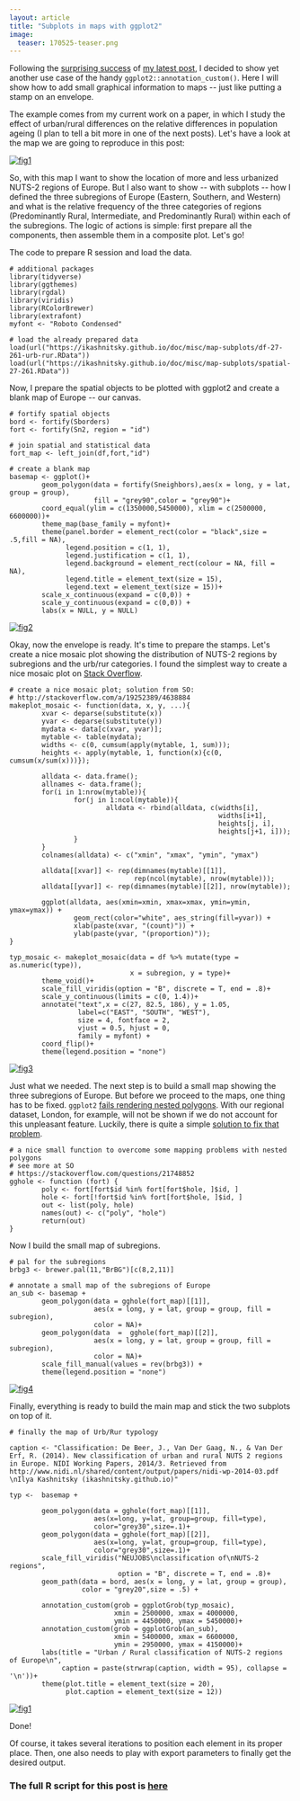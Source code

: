```yaml
---
layout: article
title: "Subplots in maps with ggplot2"
image:
  teaser: 170525-teaser.png
---
```


Following the [surprising success][tw] of [my latest post][post], I decided to show yet another use case of the handy `ggplot2::annotation_custom()`. Here I will show how to add small graphical information to maps -- just like putting a stamp on an envelope.  

The example comes from my current work on a paper, in which I study the effect of urban/rural differences on the relative differences in population ageing (I plan to tell a bit more in one of the next posts). Let's have a look at the map we are going to reproduce in this post:

[![fig1][f1]][f1]  

So, with this map I want to show the location of more and less urbanized NUTS-2 regions of Europe. But I also want to show -- with subplots -- how I defined the three subregions of Europe (Eastern, Southern, and Western) and what is the relative frequency of the three categories of regions (Predominantly Rural, Intermediate, and Predominantly Rural) within each of the subregions. The logic of actions is simple: first prepare all the components, then assemble them in a composite plot. Let's go!

The code to prepare R session and load the data.

```
# additional packages
library(tidyverse)
library(ggthemes)
library(rgdal)
library(viridis)
library(RColorBrewer)
library(extrafont)
myfont <- "Roboto Condensed"

# load the already prepared data
load(url("https://ikashnitsky.github.io/doc/misc/map-subplots/df-27-261-urb-rur.RData"))
load(url("https://ikashnitsky.github.io/doc/misc/map-subplots/spatial-27-261.RData"))
```

Now, I prepare the spatial objects to be plotted with ggplot2 and create a blank map of Europe -- our canvas.

```
# fortify spatial objects
bord <- fortify(Sborders)
fort <- fortify(Sn2, region = "id")

# join spatial and statistical data
fort_map <- left_join(df,fort,"id")

# create a blank map
basemap <- ggplot()+
        geom_polygon(data = fortify(Sneighbors),aes(x = long, y = lat, group = group),
                     fill = "grey90",color = "grey90")+
        coord_equal(ylim = c(1350000,5450000), xlim = c(2500000, 6600000))+
        theme_map(base_family = myfont)+
        theme(panel.border = element_rect(color = "black",size = .5,fill = NA),
              legend.position = c(1, 1),
              legend.justification = c(1, 1),
              legend.background = element_rect(colour = NA, fill = NA),
              legend.title = element_text(size = 15),
              legend.text = element_text(size = 15))+
        scale_x_continuous(expand = c(0,0)) +
        scale_y_continuous(expand = c(0,0)) +
        labs(x = NULL, y = NULL)
```

[![fig2][f2]][f2]  

Okay, now the envelope is ready. It's time to prepare the stamps. Let's create a nice mosaic plot showing the distribution of NUTS-2 regions by subregions and the urb/rur categories. I found the simplest way to create a nice mosaic plot on [Stack Overflow][so]. 

```
# create a nice mosaic plot; solution from SO:
# http://stackoverflow.com/a/19252389/4638884
makeplot_mosaic <- function(data, x, y, ...){
        xvar <- deparse(substitute(x))
        yvar <- deparse(substitute(y))
        mydata <- data[c(xvar, yvar)];
        mytable <- table(mydata);
        widths <- c(0, cumsum(apply(mytable, 1, sum)));
        heights <- apply(mytable, 1, function(x){c(0, cumsum(x/sum(x)))});
        
        alldata <- data.frame();
        allnames <- data.frame();
        for(i in 1:nrow(mytable)){
                for(j in 1:ncol(mytable)){
                        alldata <- rbind(alldata, c(widths[i], 
                                                    widths[i+1], 
                                                    heights[j, i], 
                                                    heights[j+1, i]));
                }
        }
        colnames(alldata) <- c("xmin", "xmax", "ymin", "ymax")
        
        alldata[[xvar]] <- rep(dimnames(mytable)[[1]], 
                               rep(ncol(mytable), nrow(mytable)));
        alldata[[yvar]] <- rep(dimnames(mytable)[[2]], nrow(mytable));
        
        ggplot(alldata, aes(xmin=xmin, xmax=xmax, ymin=ymin, ymax=ymax)) + 
                geom_rect(color="white", aes_string(fill=yvar)) +
                xlab(paste(xvar, "(count)")) + 
                ylab(paste(yvar, "(proportion)"));
}

typ_mosaic <- makeplot_mosaic(data = df %>% mutate(type = as.numeric(type)), 
                              x = subregion, y = type)+
        theme_void()+
        scale_fill_viridis(option = "B", discrete = T, end = .8)+
        scale_y_continuous(limits = c(0, 1.4))+
        annotate("text",x = c(27, 82.5, 186), y = 1.05, 
                 label=c("EAST", "SOUTH", "WEST"), 
                 size = 4, fontface = 2, 
                 vjust = 0.5, hjust = 0,
                 family = myfont) + 
        coord_flip()+
        theme(legend.position = "none")
```

[![fig3][f3]][f3]  

Just what we needed. The next step is to build a small map showing the three subregions of Europe. But before we proceed to the maps, one thing has to be fixed. `ggplot2` [fails rendering nested polygons][poly]. With our regional dataset, London, for example, will not be shown if we do not account for this unpleasant feature.  Luckily, there is quite a simple [solution to fix that problem][fix].

```
# a nice small function to overcome some mapping problems with nested polygons
# see more at SO
# https://stackoverflow.com/questions/21748852
gghole <- function (fort) {
        poly <- fort[fort$id %in% fort[fort$hole, ]$id, ]
        hole <- fort[!fort$id %in% fort[fort$hole, ]$id, ]
        out <- list(poly, hole)
        names(out) <- c("poly", "hole")
        return(out)
}
```

Now I build the small map of subregions.

```
# pal for the subregions
brbg3 <- brewer.pal(11,"BrBG")[c(8,2,11)]

# annotate a small map of the subregions of Europe
an_sub <- basemap +
        geom_polygon(data = gghole(fort_map)[[1]], 
                     aes(x = long, y = lat, group = group, fill = subregion),
                     color = NA)+
        geom_polygon(data  =  gghole(fort_map)[[2]], 
                     aes(x = long, y = lat, group = group, fill = subregion),
                     color = NA)+
        scale_fill_manual(values = rev(brbg3)) +
        theme(legend.position = "none")
```

[![fig4][f4]][f4] 

Finally, everything is ready to build the main map and stick the two subplots on top of it.

```
# finally the map of Urb/Rur typology

caption <- "Classification: De Beer, J., Van Der Gaag, N., & Van Der Erf, R. (2014). New classification of urban and rural NUTS 2 regions in Europe. NIDI Working Papers, 2014/3. Retrieved from http://www.nidi.nl/shared/content/output/papers/nidi-wp-2014-03.pdf
\nIlya Kashnitsky (ikashnitsky.github.io)"

typ <-  basemap + 
        
        geom_polygon(data = gghole(fort_map)[[1]], 
                     aes(x=long, y=lat, group=group, fill=type),
                     color="grey30",size=.1)+
        geom_polygon(data = gghole(fort_map)[[2]], 
                     aes(x=long, y=lat, group=group, fill=type),
                     color="grey30",size=.1)+
        scale_fill_viridis("NEUJOBS\nclassification of\nNUTS-2 regions", 
                           option = "B", discrete = T, end = .8)+
        geom_path(data = bord, aes(x = long, y = lat, group = group),
                  color = "grey20",size = .5) + 
        
        annotation_custom(grob = ggplotGrob(typ_mosaic), 
                          xmin = 2500000, xmax = 4000000, 
                          ymin = 4450000, ymax = 5450000)+
        annotation_custom(grob = ggplotGrob(an_sub), 
                          xmin = 5400000, xmax = 6600000, 
                          ymin = 2950000, ymax = 4150000)+
        labs(title = "Urban / Rural classification of NUTS-2 regions of Europe\n",
             caption = paste(strwrap(caption, width = 95), collapse = '\n'))+
        theme(plot.title = element_text(size = 20),
              plot.caption = element_text(size = 12))
```

[![fig1][f1]][f1]  

Done!

Of course, it takes several iterations to position each element in its proper place. Then, one also needs to play with export parameters to finally get the desired output.

### The full R script for this post is [here][code]


[f1]: https://ikashnitsky.github.io/images/170525/map.png
[f2]: https://ikashnitsky.github.io/images/170525/basemap.png
[f3]: https://ikashnitsky.github.io/images/170525/mosaic.png
[f4]: https://ikashnitsky.github.io/images/170525/sub.png



[tw]: https://ikashnitsky.github.io/images/170525/prev-post-success.png
[post]: https://ikashnitsky.github.io/2017/align-six-maps/
[so]: http://stackoverflow.com/a/19252389/4638884
[poly]: https://stackoverflow.com/questions/21748852
[fix]: https://stackoverflow.com/a/32186989/4638884
[code]: https://ikashnitsky.github.io/doc/misc/map-subplots/code.R
